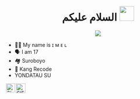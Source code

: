 <h1 align="center">السلام عليكم <img src="https://user-images.githubusercontent.com/1303154/88677602-1635ba80-d120-11ea-84d8-d263ba5fc3c0.gif" width="40px" alt=""><br></h1>
<p align="center">

<img src="https://telegra.ph/file/27e6be9f90c9d590b9e7d.jpg" />
</p>

<p align="center">

- 👩‍🦰 My name is  ɪ ᴍ ᴇ ʟ 
- 🗣️ I am 17
- 🏘️ Suroboyo 
- 📌 Kang Recode
- YONDATAU SU
  
<a href="https://www.instagram.com/nckyy_21/">
    <img align="left" alt="SIEGRIN | Instagram" width="24px" src="https://github.com/siegrin/siegrin/blob/main/Assets/Instagram.svg" />
  </a> &nbsp;&nbsp;

  <a href="https://wa.me/6283115192154">
    <img align="left" alt="SIEGRIN | Whastapp" width="26px" src="https://github.com/siegrin/siegrin/blob/main/Assets/Whatsapp.svg" />
  </a> &nbsp;&nbsp;
